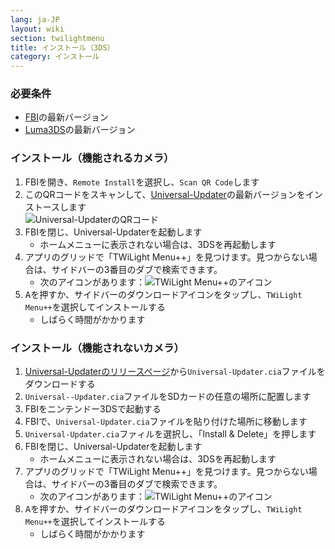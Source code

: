 ```yaml
---
lang: ja-JP
layout: wiki
section: twilightmenu
title: インストール（3DS）
category: インストール
---
```


### 必要条件

- [FBI](https://github.com/Steveice10/FBI/releases)の最新バージョン
- [Luma3DS](https://github.com/lumateam/luma3ds/releases)の最新バージョン

### インストール（機能されるカメラ）
1. FBIを開き、`Remote Install`を選択し、`Scan QR Code`します
1. このQRコードをスキャンして、[Universal-Updater](https://github.com/Universal-Team/Universal-Updater)の最新バージョンをインストースします<br> ![Universal-UpdaterのQRコード](https://db.universal-team.net/assets/images/qr/universal-updater.cia.png)
1. FBIを閉じ、Universal-Updaterを起動します
   - ホームメニューに表示されない場合は、3DSを再起動します
1. アプリのグリッドで「TWiLight Menu++」を見つけます。見つからない場合は、サイドバーの3番目のダブで検索できます。
   - 次のアイコンがあります：![TWiLight Menu++のアイコン](https://raw.githubusercontent.com/DS-Homebrew/TWiLightMenu/master/booter/icon.bmp)
1. <kbd class="face">A</kbd>を押すか、サイドバーのダウンロードアイコンをタップし、`TWiLight Menu++`を選択してインストールする
   - しばらく時間がかかります

### インストール（機能されないカメラ）
1. [Universal-Updaterのリリースページ](https://github.com/Universal-Team/Universal-Updater/releases)から`Universal-Updater.cia`ファイルをダウンロードする
1. `Universal--Updater.cia`ファイルをSDカードの任意の場所に配置します
1. FBIをニンテンドー3DSで起動する
1. FBIで、`Universal-Updater.cia`ファイルを貼り付けた場所に移動します
1. `Universal-Updater.cia`ファィルを選択し、「Install & Delete」を押します
1. FBIを閉じ、Universal-Updaterを起動します
   - ホームメニューに表示されない場合は、3DSを再起動します
1. アプリのグリッドで「TWiLight Menu++」を見つけます。見つからない場合は、サイドバーの3番目のダブで検索できます。
   - 次のアイコンがあります：![TWiLight Menu++のアイコン](https://raw.githubusercontent.com/DS-Homebrew/TWiLightMenu/master/booter/icon.bmp)
1. <kbd class="face">A</kbd>を押すか、サイドバーのダウンロードアイコンをタップし、`TWiLight Menu++`を選択してインストールする
   - しばらく時間がかかります
